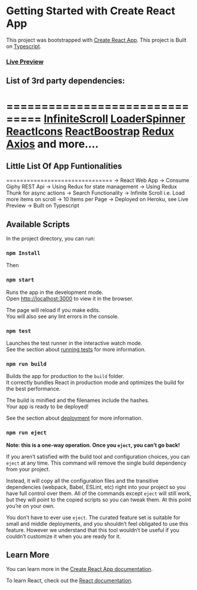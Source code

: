 # Getting Started with Create React App

This project was bootstrapped with [Create React App](https://github.com/facebook/create-react-app).
This project is Built on [Typescript](https://www.typescriptlang.org/).


### [Live Preview](https://elevate-react-ts-app.herokuapp.com/)

## List of 3rd party dependencies:
===============================
[InfiniteScroll](https://github.com/ankeetmaini/react-infinite-scroll-component)
[LoaderSpinner](https://mhnpd.github.io/react-loader-spinner/)
[ReactIcons](https://react-icons.github.io/react-icons/)
[ReactBoostrap](https://react-bootstrap.github.io/)
[Redux](https://redux.js.org/)
[Axios](https://axios-http.com/docs/intro)
and more....
===============================


## Little List Of App Funtionalities
===============================
-> React Web App
-> Consume Giphy REST Api
-> Using Redux for state management
-> Using Redux Thunk for async actions
-> Search Functionality
-> Infinite Scroll i.e. Load more items on scroll
-> 10 Items per Page
-> Deployed on Heroku, see Live Preview
-> Built on Typescript

## Available Scripts

In the project directory, you can run:

### `npm Install`

Then
### `npm start`

Runs the app in the development mode.\
Open [http://localhost:3000](http://localhost:3000) to view it in the browser.

The page will reload if you make edits.\
You will also see any lint errors in the console.

### `npm test`

Launches the test runner in the interactive watch mode.\
See the section about [running tests](https://facebook.github.io/create-react-app/docs/running-tests) for more information.

### `npm run build`

Builds the app for production to the `build` folder.\
It correctly bundles React in production mode and optimizes the build for the best performance.

The build is minified and the filenames include the hashes.\
Your app is ready to be deployed!

See the section about [deployment](https://facebook.github.io/create-react-app/docs/deployment) for more information.

### `npm run eject`

**Note: this is a one-way operation. Once you `eject`, you can’t go back!**

If you aren’t satisfied with the build tool and configuration choices, you can `eject` at any time. This command will remove the single build dependency from your project.

Instead, it will copy all the configuration files and the transitive dependencies (webpack, Babel, ESLint, etc) right into your project so you have full control over them. All of the commands except `eject` will still work, but they will point to the copied scripts so you can tweak them. At this point you’re on your own.

You don’t have to ever use `eject`. The curated feature set is suitable for small and middle deployments, and you shouldn’t feel obligated to use this feature. However we understand that this tool wouldn’t be useful if you couldn’t customize it when you are ready for it.

## Learn More

You can learn more in the [Create React App documentation](https://facebook.github.io/create-react-app/docs/getting-started).

To learn React, check out the [React documentation](https://reactjs.org/).
